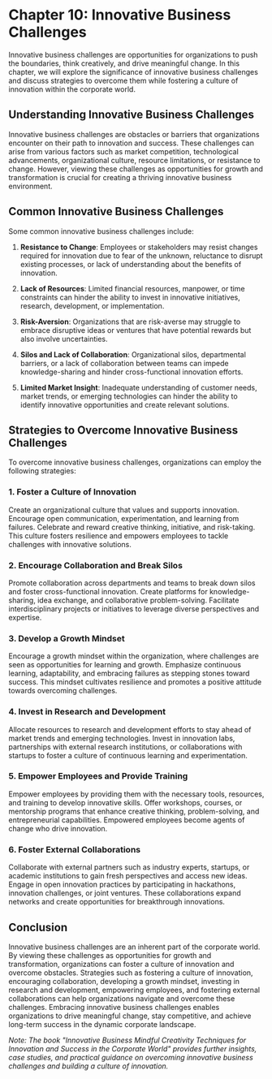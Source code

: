 Chapter 10: Innovative Business Challenges
==========================================

Innovative business challenges are opportunities for organizations to push the boundaries, think creatively, and drive meaningful change. In this chapter, we will explore the significance of innovative business challenges and discuss strategies to overcome them while fostering a culture of innovation within the corporate world.

Understanding Innovative Business Challenges
--------------------------------------------

Innovative business challenges are obstacles or barriers that organizations encounter on their path to innovation and success. These challenges can arise from various factors such as market competition, technological advancements, organizational culture, resource limitations, or resistance to change. However, viewing these challenges as opportunities for growth and transformation is crucial for creating a thriving innovative business environment.

Common Innovative Business Challenges
-------------------------------------

Some common innovative business challenges include:

1. **Resistance to Change**: Employees or stakeholders may resist changes required for innovation due to fear of the unknown, reluctance to disrupt existing processes, or lack of understanding about the benefits of innovation.

2. **Lack of Resources**: Limited financial resources, manpower, or time constraints can hinder the ability to invest in innovative initiatives, research, development, or implementation.

3. **Risk-Aversion**: Organizations that are risk-averse may struggle to embrace disruptive ideas or ventures that have potential rewards but also involve uncertainties.

4. **Silos and Lack of Collaboration**: Organizational silos, departmental barriers, or a lack of collaboration between teams can impede knowledge-sharing and hinder cross-functional innovation efforts.

5. **Limited Market Insight**: Inadequate understanding of customer needs, market trends, or emerging technologies can hinder the ability to identify innovative opportunities and create relevant solutions.

Strategies to Overcome Innovative Business Challenges
-----------------------------------------------------

To overcome innovative business challenges, organizations can employ the following strategies:

### 1. Foster a Culture of Innovation

Create an organizational culture that values and supports innovation. Encourage open communication, experimentation, and learning from failures. Celebrate and reward creative thinking, initiative, and risk-taking. This culture fosters resilience and empowers employees to tackle challenges with innovative solutions.

### 2. Encourage Collaboration and Break Silos

Promote collaboration across departments and teams to break down silos and foster cross-functional innovation. Create platforms for knowledge-sharing, idea exchange, and collaborative problem-solving. Facilitate interdisciplinary projects or initiatives to leverage diverse perspectives and expertise.

### 3. Develop a Growth Mindset

Encourage a growth mindset within the organization, where challenges are seen as opportunities for learning and growth. Emphasize continuous learning, adaptability, and embracing failures as stepping stones toward success. This mindset cultivates resilience and promotes a positive attitude towards overcoming challenges.

### 4. Invest in Research and Development

Allocate resources to research and development efforts to stay ahead of market trends and emerging technologies. Invest in innovation labs, partnerships with external research institutions, or collaborations with startups to foster a culture of continuous learning and experimentation.

### 5. Empower Employees and Provide Training

Empower employees by providing them with the necessary tools, resources, and training to develop innovative skills. Offer workshops, courses, or mentorship programs that enhance creative thinking, problem-solving, and entrepreneurial capabilities. Empowered employees become agents of change who drive innovation.

### 6. Foster External Collaborations

Collaborate with external partners such as industry experts, startups, or academic institutions to gain fresh perspectives and access new ideas. Engage in open innovation practices by participating in hackathons, innovation challenges, or joint ventures. These collaborations expand networks and create opportunities for breakthrough innovations.

Conclusion
----------

Innovative business challenges are an inherent part of the corporate world. By viewing these challenges as opportunities for growth and transformation, organizations can foster a culture of innovation and overcome obstacles. Strategies such as fostering a culture of innovation, encouraging collaboration, developing a growth mindset, investing in research and development, empowering employees, and fostering external collaborations can help organizations navigate and overcome these challenges. Embracing innovative business challenges enables organizations to drive meaningful change, stay competitive, and achieve long-term success in the dynamic corporate landscape.

*Note: The book "Innovative Business Mindful Creativity Techniques for Innovation and Success in the Corporate World" provides further insights, case studies, and practical guidance on overcoming innovative business challenges and building a culture of innovation.*
